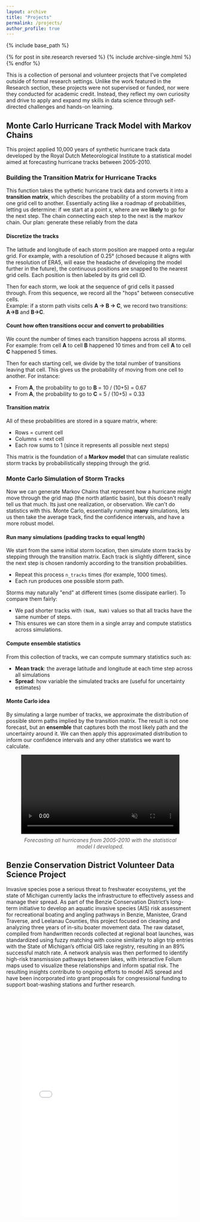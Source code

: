 ```yaml
---
layout: archive
title: "Projects"
permalink: /projects/
author_profile: true
---
```


{% include base_path %}

{% for post in site.research reversed %}
  {% include archive-single.html %}
{% endfor %}

This is a collection of personal and volunteer projects that I’ve completed outside of formal research settings. Unlike the work featured in the Research section, these projects were not supervised or funded, nor were they conducted for academic credit. Instead, they reflect my own curiosity and drive to apply and expand my skills in data science through self-directed challenges and hands-on learning. 

## Monte Carlo Hurricane Track Model with Markov Chains
This project applied 10,000 years of synthetic hurricane track data developed by the Royal Dutch Meteorological Institute to a statistical model aimed at forecasting hurricane tracks between 2005-2010. 
### Building the Transition Matrix for Hurricane Tracks

This function takes the sythetic hurricane track data and converts it into a **transition matrix**, which describes the probability of a storm moving from one grid cell to another. Essentially acting like a roadmap of probabilities, letting us determine: if we start at a point x, where are we **likely** to go for the next step. The chain connecting each step to the next is the markov chain. Our plan: generate these reliably from the data

#### Discretize the tracks
The latitude and longitude of each storm position are mapped onto a regular grid. For example, with a resolution of 0.25° (chosed because it aligns with the resolution of ERA5, will ease the headache of developing the model further in the future), the continuous positions are snapped to the nearest grid cells. Each position is then labeled by its grid cell ID. 

Then for each storm, we look at the sequence of grid cells it passed through. From this sequence, we record all the "hops" between consecutive cells.  
Example: if a storm path visits cells **A → B → C**, we record two transitions: **A→B** and **B→C**.

#### Count how often transitions occur and convert to probabilities
We count the number of times each transition happens across all storms. For example: from cell **A** to cell **B** happened 10 times and from cell **A** to cell **C** happened 5 times.

Then for each starting cell, we divide by the total number of transitions leaving that cell. This gives us the probability of moving from one cell to another. For instance:
- From **A**, the probability to go to **B** = 10 / (10+5) = 0.67  
- From **A**, the probability to go to **C** = 5 / (10+5) = 0.33

#### Transition matrix
All of these probabilities are stored in a square matrix, where:
- Rows = current cell
- Columns = next cell
- Each row sums to 1 (since it represents all possible next steps)

This matrix is the foundation of a **Markov model** that can simulate realistic storm tracks by probabilistically stepping through the grid.

### Monte Carlo Simulation of Storm Tracks

Now we can generate Markov Chains that represent how a hurricane might move through the grid map (the north atlantic basin), but this doesn't really tell us that much. Its just one realization, or observation. We can't do statistics with this. Monte Carlo, essentially running **many** simulations, lets us then take the average track, find the confidence intervals, and have a more robust model. 

#### Run many simulations (padding tracks to equal length)
We start from the same initial storm location, then simulate storm tracks by stepping through the transition matrix. Each track is slightly different, since the next step is chosen randomly according to the transition probabilities.

- Repeat this process `n_tracks` times (for example, 1000 times).
- Each run produces one possible storm path.

Storms may naturally "end" at different times (some dissipate earlier). To compare them fairly:
- We pad shorter tracks with `(NaN, NaN)` values so that all tracks have the same number of steps.  
- This ensures we can store them in a single array and compute statistics across simulations.

#### Compute ensemble statistics
From this collection of tracks, we can compute summary statistics such as:
- **Mean track**: the average latitude and longitude at each time step across all simulations  
- **Spread**: how variable the simulated tracks are (useful for uncertainty estimates)

#### Monte Carlo idea
By simulating a large number of tracks, we approximate the distribution of possible storm paths implied by the transition matrix. The result is not one forecast, but an **ensemble** that captures both the most likely path and the uncertainty around it. We can then apply this approximated distribution to inform our confidence intervals and any other statistics we want to calculate.

<figure style="text-align: center;">
  <video controls autoplay muted loop style="width:100%; max-width: 800px;">
    <source src="../files/output.mp4" type="video/mp4">
    Your browser does not support the video tag.
  </video>
  <figcaption style="margin-top: 8px; font-style: italic; color: #555;">
    Forecasting all hurricanes from 2005-2010 with the statistical model I developed. 
  </figcaption>
</figure>

## Benzie Conservation District Volunteer Data Science Project
Invasive species pose a serious threat to freshwater ecosystems, yet the state of Michigan currently lacks the infrastructure to effectively assess and manage their spread. As part of the Benzie Conservation District’s long-term initiative to develop an aquatic invasive species (AIS) risk assessment for recreational boating and angling pathways in Benzie, Manistee, Grand Traverse, and Leelanau Counties, this project focused on cleaning and analyzing three years of in-situ boater movement data. The raw dataset, compiled from handwritten records collected at regional boat launches, was standardized using fuzzy matching with cosine similarity to align trip entries with the State of Michigan’s official GIS lake registry, resulting in an 89% successful match rate. A network analysis was then performed to identify high-risk transmission pathways between lakes, with interactive Folium maps used to visualize these relationships and inform spatial risk. The resulting insights contribute to ongoing efforts to model AIS spread and have been incorporated into grant proposals for congressional funding to support boat-washing stations and further research.
<figure style="text-align: center;">
  <div style="position: relative; width: 100%; height: 0; padding-bottom: 60%;">
    <iframe src="../files/connections.html" width="100%" height="600" style="border:none;">
    </iframe>
  </div>
  <figcaption style="margin-top: 10px; font-size: 0.9rem; color: #555;">
    Map illustrating frequent recreational boater and angler pathways (>3 occurances) between regional lakes in Northern Michigan. 
  </figcaption>
</figure>

